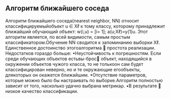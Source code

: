 ## Алгоритм ближайшего соседа

Алгоритм ближайшего соседа(nearest neighbor, NN) относит классифицируемыйобъект u ∈ Xℓ к тому классу, которому принадлежит ближайший обучающий объект: w(i,u) = [i= 1]; a(u;Xℓ)=y(1)u. Этот алгоритм является, по всей видимости, самым простым классификатором.Обучение NN сводится к запоминанию выборки Xℓ. Единственное достоинство этогоалгоритма 
 простота реализации.
Недостатков гораздо больше:
•Неустойчивость к погрешностям. Если среди обучающих объектов естьвы-брос объект, находящийся в окружении объектов чужого класса, то не толькоон сам будет классифицирован неверно, но и те окружающие егообъекты, длякоторых он окажется ближайшим.
•Отсутствие параметров, которые можно было бы настраивать по выборке.Алгоритм полностью зависит от того, насколько удачно выбрана метрикаρ.
•В результате  низкое качество классификации.










